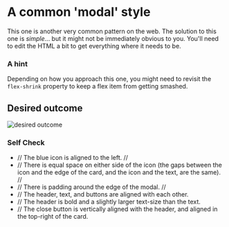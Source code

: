 # A common 'modal' style
This one is another very common pattern on the web. The solution to this one is _simple_... but it might not be immediately obvious to you. You'll need to edit the HTML a bit to get everything where it needs to be.

### A hint
Depending on how you approach this one, you might need to revisit the `flex-shrink` property to keep a flex item from getting smashed.

## Desired outcome

![desired outcome](./desired-outcome.png)

### Self Check

- // The blue icon is aligned to the left. //
- // There is equal space on either side of the icon (the gaps between the icon and the edge of the card, and the icon and the text, are the same). //
- // There is padding around the edge of the modal. //
- // The header, text, and buttons are aligned with each other.
- // The header is bold and a slightly larger text-size than the text.
- // The close button is vertically aligned with the header, and aligned in the top-right of the card.
